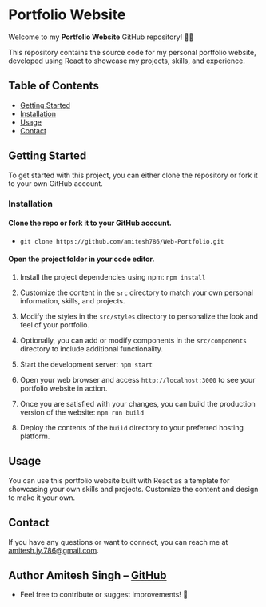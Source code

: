 # Portfolio Website

Welcome to my **Portfolio Website** GitHub repository! 🎨🚀

This repository contains the source code for my personal portfolio website, developed using React to showcase my projects, skills, and experience.

## Table of Contents

- [Getting Started](#getting-started)
- [Installation](#installation)
- [Usage](#usage)
- [Contact](#contact)

## Getting Started

To get started with this project, you can either clone the repository or fork it to your own GitHub account.

### Installation

#### Clone the repo or fork it to your GitHub account.

- `git clone https://github.com/amitesh786/Web-Portfolio.git`

#### Open the project folder in your code editor.

1. Install the project dependencies using npm: `npm install`

2. Customize the content in the `src` directory to match your own personal information, skills, and projects.

3. Modify the styles in the `src/styles` directory to personalize the look and feel of your portfolio.

4. Optionally, you can add or modify components in the `src/components` directory to include additional functionality.

5. Start the development server: `npm start`

6. Open your web browser and access `http://localhost:3000` to see your portfolio website in action.

7. Once you are satisfied with your changes, you can build the production version of the website: `npm run build`

8. Deploy the contents of the `build` directory to your preferred hosting platform.

## Usage

You can use this portfolio website built with React as a template for showcasing your own skills and projects. Customize the content and design to make it your own.

## Contact

If you have any questions or want to connect, you can reach me at [amitesh.jy.786@gmail.com](mailto:amitesh.jy.786@gmail.com).

## Author Amitesh Singh – [GitHub](https://github.com/amitesh786)
- Feel free to contribute or suggest improvements! 🙌
